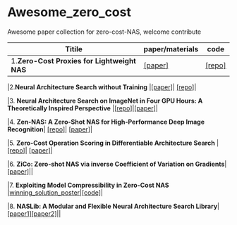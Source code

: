 # Awesome_zero_cost

Awesome paper collection for zero-cost-NAS, welcome contribute

| Titile |   paper/materials   | code  | 
|----|------|-----|
|1.**Zero-Cost Proxies for Lightweight NAS** |[[paper]](https://openreview.net/forum?id=0cmMMy8J5q) |[[repo]](https://github.com/SamsungLabs/zero-cost-nas)|

|2.**Neural Architecture Search without Training** |[[paper]]([https://github.com/BayesWatch/nas-without-training](https://arxiv.org/abs/2006.04647))| [[repo]](https://github.com/BayesWatch/nas-without-training)|

|3. **Neural Architecture Search on ImageNet in Four GPU Hours: A Theoretically Inspired Perspective** |[[repo]](https://github.com/VITA-Group/TENAS)|[[paper]](https://arxiv.org/pdf/2102.11535.pdf)|

|4. **Zen-NAS: A Zero-Shot NAS for High-Performance Deep Image Recognition**| [[repo]](https://github.com/idstcv/ZenNAS)| [[paper]](https://arxiv.org/abs/2102.01063)|
 
|5. **Zero-Cost Operation Scoring in Differentiable Architecture Search** |[[repo]](https://github.com/zerocostptnas/zerocost_operation_score)| [[paper]](https://arxiv.org/pdf/2106.06799.pdf)|
 
|6. **ZiCo: Zero-shot NAS via inverse Coefficient of Variation on Gradients**| [[paper]](https://openreview.net/forum?id=rwo-ls5GqGn)||

|7. **Exploiting Model Compressibility in Zero-Cost NAS** |[winning_solution_poster](https://user-images.githubusercontent.com/11329784/209349055-c74cbce7-199b-4d24-873f-08ab13cfa7c3.png)|[[code]](https://github.com/Tiaspetto/automl_naslib)|

|8. **NASLib: A Modular and Flexible Neural Architecture Search Library**| [[paper1]](https://arxiv.org/abs/2201.13396)[[paper2]]([https://arxiv.org/abs/2201.13396](https://openreview.net/forum?id=EohGx2HgNsA))||
